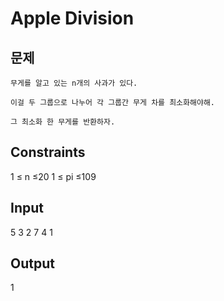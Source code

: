 # Apple Division
## 문제
```
무게를 알고 있는 n개의 사과가 있다.

이걸 두 그룹으로 나누어 각 그룹간 무게 차를 최소화해야해.

그 최소화 한 무게를 반환하자.
```
## Constraints
1 ≤ n ≤20
1 ≤ pi ≤109

## Input
5
3 2 7 4 1

## Output
1